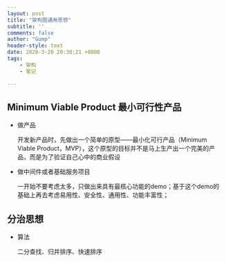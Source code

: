 ```yaml
---
layout: post
title: "架构图通用思想"
subtitle: ''
comments: false
author: "Gump"
header-style: text
date: 2020-3-20 20:30:21 +0800
tags:
    - 架构
    - 笔记

---
```






## Minimum Viable Product 最小可行性产品

- 做产品

  开发新产品时，先做出一个简单的原型——最小化可行产品（Minimum Viable Product，MVP），这个原型的目标并不是马上生产出一个完美的产品，而是为了验证自己心中的商业假设

- 做中间件或者基础服务项目

  一开始不要考虑太多，只做出来具有最核心功能的demo；基于这个demo的基础上再去考虑易用性、安全性、通用性、功能丰富性；

## 分治思想

- 算法

  二分查找、归并排序、快速排序